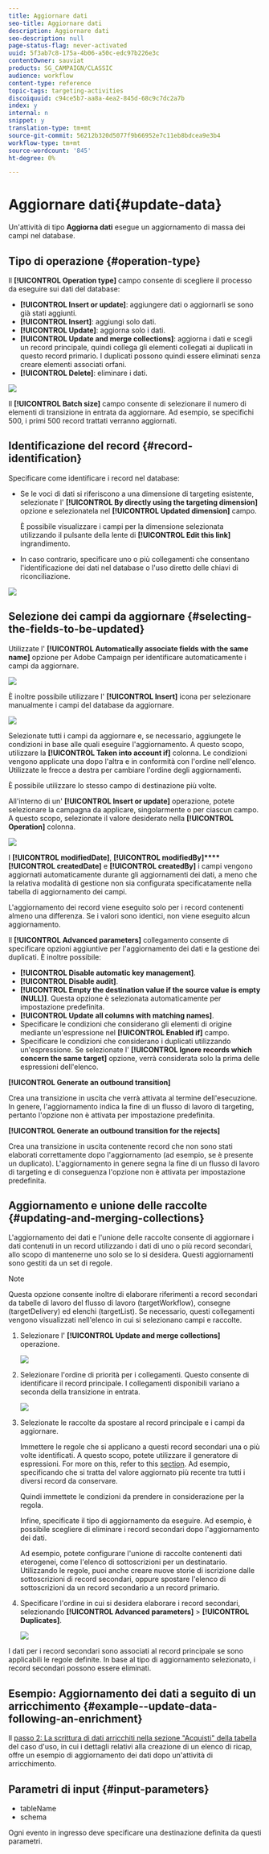 ```yaml
---
title: Aggiornare dati
seo-title: Aggiornare dati
description: Aggiornare dati
seo-description: null
page-status-flag: never-activated
uuid: 5f3ab7c8-175a-4b06-a50c-edc97b226e3c
contentOwner: sauviat
products: SG_CAMPAIGN/CLASSIC
audience: workflow
content-type: reference
topic-tags: targeting-activities
discoiquuid: c94ce5b7-aa8a-4ea2-845d-68c9c7dc2a7b
index: y
internal: n
snippet: y
translation-type: tm+mt
source-git-commit: 56212b320d5077f9b66952e7c11eb8bdcea9e3b4
workflow-type: tm+mt
source-wordcount: '845'
ht-degree: 0%

---
```



# Aggiornare dati{#update-data}

Un&#39;attività di tipo **Aggiorna dati** esegue un aggiornamento di massa dei campi nel database.

## Tipo di operazione {#operation-type}

Il **[!UICONTROL Operation type]** campo consente di scegliere il processo da eseguire sui dati del database:

* **[!UICONTROL Insert or update]**: aggiungere dati o aggiornarli se sono già stati aggiunti.
* **[!UICONTROL Insert]**: aggiungi solo dati.
* **[!UICONTROL Update]**: aggiorna solo i dati.
* **[!UICONTROL Update and merge collections]**: aggiorna i dati e scegli un record principale, quindi collega gli elementi collegati ai duplicati in questo record primario. I duplicati possono quindi essere eliminati senza creare elementi associati orfani.
* **[!UICONTROL Delete]**: eliminare i dati.

![](assets/s_advuser_update_data_1.png)

Il **[!UICONTROL Batch size]** campo consente di selezionare il numero di elementi di transizione in entrata da aggiornare. Ad esempio, se specifichi 500, i primi 500 record trattati verranno aggiornati.

## Identificazione del record {#record-identification}

Specificare come identificare i record nel database:

* Se le voci di dati si riferiscono a una dimensione di targeting esistente, selezionate l&#39; **[!UICONTROL By directly using the targeting dimension]** opzione e selezionatela nel **[!UICONTROL Updated dimension]** campo.

   È possibile visualizzare i campi per la dimensione selezionata utilizzando il pulsante della lente di **[!UICONTROL Edit this link]** ingrandimento.

* In caso contrario, specificare uno o più collegamenti che consentano l&#39;identificazione dei dati nel database o l&#39;uso diretto delle chiavi di riconciliazione.

![](assets/s_advuser_update_data_2.png)

## Selezione dei campi da aggiornare {#selecting-the-fields-to-be-updated}

Utilizzate l&#39; **[!UICONTROL Automatically associate fields with the same name]** opzione per  Adobe Campaign per identificare automaticamente i campi da aggiornare.

![](assets/s_advuser_update_data_3b.png)

È inoltre possibile utilizzare l&#39; **[!UICONTROL Insert]** icona per selezionare manualmente i campi del database da aggiornare.

![](assets/s_advuser_update_data_3.png)

Selezionate tutti i campi da aggiornare e, se necessario, aggiungete le condizioni in base alle quali eseguire l&#39;aggiornamento. A questo scopo, utilizzare la **[!UICONTROL Taken into account if]** colonna. Le condizioni vengono applicate una dopo l&#39;altra e in conformità con l&#39;ordine nell&#39;elenco. Utilizzate le frecce a destra per cambiare l&#39;ordine degli aggiornamenti.

È possibile utilizzare lo stesso campo di destinazione più volte.

All&#39;interno di un&#39; **[!UICONTROL Insert or update]** operazione, potete selezionare la campagna da applicare, singolarmente o per ciascun campo. A questo scopo, selezionate il valore desiderato nella **[!UICONTROL Operation]** colonna.

![](assets/s_advuser_update_data_5.png)

I **[!UICONTROL modifiedDate]**, **[!UICONTROL modifiedBy]****[!UICONTROL createdDate]** e **[!UICONTROL createdBy]** i campi vengono aggiornati automaticamente durante gli aggiornamenti dei dati, a meno che la relativa modalità di gestione non sia configurata specificatamente nella tabella di aggiornamento dei campi.

L&#39;aggiornamento dei record viene eseguito solo per i record contenenti almeno una differenza. Se i valori sono identici, non viene eseguito alcun aggiornamento.

Il **[!UICONTROL Advanced parameters]** collegamento consente di specificare opzioni aggiuntive per l&#39;aggiornamento dei dati e la gestione dei duplicati. È inoltre possibile:

* **[!UICONTROL Disable automatic key management]**.
* **[!UICONTROL Disable audit]**.
* **[!UICONTROL Empty the destination value if the source value is empty (NULL)]**. Questa opzione è selezionata automaticamente per impostazione predefinita.
* **[!UICONTROL Update all columns with matching names]**.
* Specificare le condizioni che considerano gli elementi di origine mediante un&#39;espressione nel **[!UICONTROL Enabled if]** campo.
* Specificare le condizioni che considerano i duplicati utilizzando un&#39;espressione. Se selezionate l&#39; **[!UICONTROL Ignore records which concern the same target]** opzione, verrà considerata solo la prima delle espressioni dell&#39;elenco.

**[!UICONTROL Generate an outbound transition]**

Crea una transizione in uscita che verrà attivata al termine dell&#39;esecuzione. In genere, l&#39;aggiornamento indica la fine di un flusso di lavoro di targeting, pertanto l&#39;opzione non è attivata per impostazione predefinita.

**[!UICONTROL Generate an outbound transition for the rejects]**

Crea una transizione in uscita contenente record che non sono stati elaborati correttamente dopo l&#39;aggiornamento (ad esempio, se è presente un duplicato). L&#39;aggiornamento in genere segna la fine di un flusso di lavoro di targeting e di conseguenza l&#39;opzione non è attivata per impostazione predefinita.

## Aggiornamento e unione delle raccolte {#updating-and-merging-collections}

L&#39;aggiornamento dei dati e l&#39;unione delle raccolte consente di aggiornare i dati contenuti in un record utilizzando i dati di uno o più record secondari, allo scopo di mantenerne uno solo se lo si desidera. Questi aggiornamenti sono gestiti da un set di regole.

>[!NOTE]
>
>Questa opzione consente inoltre di elaborare riferimenti a record secondari da tabelle di lavoro del flusso di lavoro (targetWorkflow), consegne (targetDelivery) ed elenchi (targetList). Se necessario, questi collegamenti vengono visualizzati nell&#39;elenco in cui si selezionano campi e raccolte.

1. Selezionare l&#39; **[!UICONTROL Update and merge collections]** operazione.

   ![](assets/update_and_merge_collections1.png)

1. Selezionare l&#39;ordine di priorità per i collegamenti. Questo consente di identificare il record principale. I collegamenti disponibili variano a seconda della transizione in entrata.

   ![](assets/update_and_merge_collections2.png)

1. Selezionate le raccolte da spostare al record principale e i campi da aggiornare.

   Immettere le regole che si applicano a questi record secondari una o più volte identificati. A questo scopo, potete utilizzare il generatore di espressioni. For more on this, refer to this [section](../../platform/using/defining-filter-conditions.md#building-expressions). Ad esempio, specificando che si tratta del valore aggiornato più recente tra tutti i diversi record da conservare.

   Quindi immettete le condizioni da prendere in considerazione per la regola.

   Infine, specificate il tipo di aggiornamento da eseguire. Ad esempio, è possibile scegliere di eliminare i record secondari dopo l&#39;aggiornamento dei dati.

   Ad esempio, potete configurare l&#39;unione di raccolte contenenti dati eterogenei, come l&#39;elenco di sottoscrizioni per un destinatario. Utilizzando le regole, puoi anche creare nuove storie di iscrizione dalle sottoscrizioni di record secondari, oppure spostare l&#39;elenco di sottoscrizioni da un record secondario a un record primario.

1. Specificare l&#39;ordine in cui si desidera elaborare i record secondari, selezionando **[!UICONTROL Advanced parameters]** > **[!UICONTROL Duplicates]**.

   ![](assets/update_and_merge_collections3.png)

I dati per i record secondari sono associati al record principale se sono applicabili le regole definite. In base al tipo di aggiornamento selezionato, i record secondari possono essere eliminati.

## Esempio: Aggiornamento dei dati a seguito di un arricchimento {#example--update-data-following-an-enrichment}

Il [passo 2: La scrittura di dati arricchiti nella sezione &quot;Acquisti&quot; della tabella](../../workflow/using/creating-a-summary-list.md#step-2--writing-enriched-data-to-the--purchases--table) del caso d&#39;uso, in cui i dettagli relativi alla creazione di un elenco di ricap, offre un esempio di aggiornamento dei dati dopo un&#39;attività di arricchimento.

## Parametri di input {#input-parameters}

* tableName
* schema

Ogni evento in ingresso deve specificare una destinazione definita da questi parametri.
